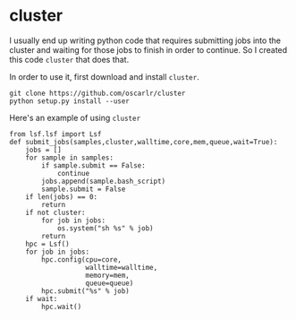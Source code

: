 # cluster
I usually end up writing python code that requires submitting jobs into the cluster and waiting for those jobs to finish in order to continue. So I created this code `cluster` that does that. 

In order to use it, first download and install `cluster`.

```
git clone https://github.com/oscarlr/cluster
python setup.py install --user
```

Here's an example of using `cluster`

```
from lsf.lsf import Lsf
def submit_jobs(samples,cluster,walltime,core,mem,queue,wait=True):
    jobs = []
    for sample in samples:
        if sample.submit == False:
            continue
        jobs.append(sample.bash_script)
        sample.submit = False
    if len(jobs) == 0:
        return
    if not cluster:
        for job in jobs:
            os.system("sh %s" % job)
        return
    hpc = Lsf()
    for job in jobs:
        hpc.config(cpu=core,
                   walltime=walltime,
                   memory=mem,
                   queue=queue)
        hpc.submit("%s" % job)
    if wait:
        hpc.wait()
```
